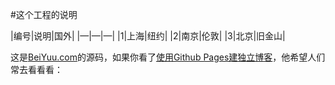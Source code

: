 #这个工程的说明


|编号|说明|国外|
|—|—|—|
|1|上海|纽约|
|2|南京|伦敦|
|3|北京|旧金山|

这是[BeiYuu.com](http://beiyuu.com)的源码，如果你看了[使用Github Pages建独立博客](http://beiyuu.com/github-pages/)，他希望人们常去看看看：


